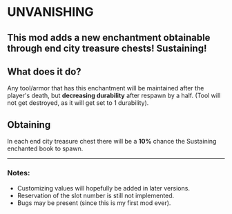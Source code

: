 # UNVANISHING

This mod adds a new enchantment obtainable through **end city treasure chests**! Sustaining!
---
## What does it do?
Any tool/armor that has this enchantment will be maintained after the player's death, but **decreasing durability** after respawn by a half. (Tool will not get destroyed, as it will get set to 1 durability).

## Obtaining
In each end city treasure chest there will be a **10%** chance the Sustaining enchanted book to spawn.

---
### Notes:
- Customizing values will hopefully be added in later versions.
- Reservation of the slot number is still not implemented.
- Bugs may be present (since this is my first mod ever).
